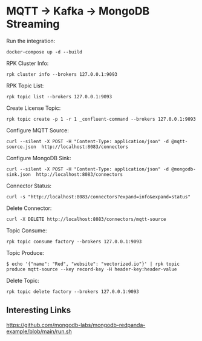 # MQTT -> Kafka -> MongoDB Streaming

Run the integration:

```docker-compose up -d --build```

RPK Cluster Info:

```rpk cluster info --brokers 127.0.0.1:9093```

RPK Topic List:

```rpk topic list --brokers 127.0.0.1:9093```

Create License Topic:

```rpk topic create -p 1 -r 1 _confluent-command --brokers 127.0.0.1:9093```

Configure MQTT Source:

```curl --silent -X POST -H "Content-Type: application/json" -d @mqtt-source.json  http://localhost:8083/connectors```

Configure MongoDB Sink:

```curl --silent -X POST -H "Content-Type: application/json" -d @mongodb-sink.json  http://localhost:8083/connectors```


Connector Status:

```curl -s "http://localhost:8083/connectors?expand=info&expand=status"```


Delete Connector:

```curl -X DELETE http://localhost:8083/connectors/mqtt-source```


Topic Consume:

```rpk topic consume factory --brokers 127.0.0.1:9093```

Topic Produce:

```$ echo '{"name": "Red", "website": "vectorized.io"}' | rpk topic produce mqtt-source --key record-key -H header-key:header-value```

Delete Topic:

```rpk topic delete factory --brokers 127.0.0.1:9093```


## Interesting Links

https://github.com/mongodb-labs/mongodb-redpanda-example/blob/main/run.sh
